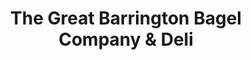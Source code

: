---
title: "The Great Barrington Bagel Company & Deli"
url: /great-barrington/the-great-barrington-bagel-company-und-deli/
shop: Feinkost
---